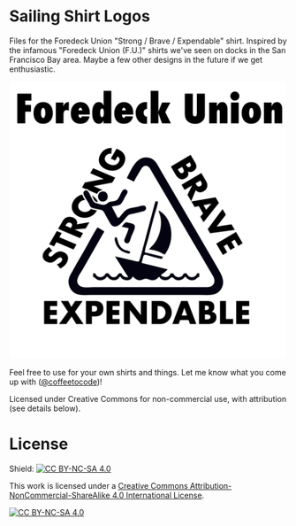 # Sailing Shirt Logos

Files for the Foredeck Union "Strong / Brave / Expendable" shirt. Inspired by the infamous "Foredeck Union (F.U.)" shirts we've seen on docks in the San Francisco Bay area. Maybe a few other designs in the future if we get enthusiastic. 

[<img src="foredeck_union.png" width="500">](foredeck_union.png)

Feel free to use for your own shirts and things. Let me know what you come up with ([@coffeetocode](https://x.com/coffeetocode))! 

Licensed under Creative Commons for non-commercial use, with attribution (see details below).

# License

Shield: [![CC BY-NC-SA 4.0][cc-by-nc-sa-shield]][cc-by-nc-sa]

This work is licensed under a
[Creative Commons Attribution-NonCommercial-ShareAlike 4.0 International License][cc-by-nc-sa].

[![CC BY-NC-SA 4.0][cc-by-nc-sa-image]][cc-by-nc-sa]

[cc-by-nc-sa]: http://creativecommons.org/licenses/by-nc-sa/4.0/
[cc-by-nc-sa-image]: https://licensebuttons.net/l/by-nc-sa/4.0/88x31.png
[cc-by-nc-sa-shield]: https://img.shields.io/badge/License-CC%20BY--NC--SA%204.0-lightgrey.svg
